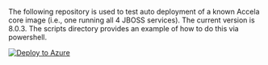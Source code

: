 The following repository is used to test auto deployment of a known Accela core image (i.e., one running all 4 JBOSS services). The current version is 8.0.3. The scripts directory provides an example of how to do this via powershell.

[![Deploy to Azure](http://azuredeploy.net/deploybutton.png)](https://azuredeploy.net/)

